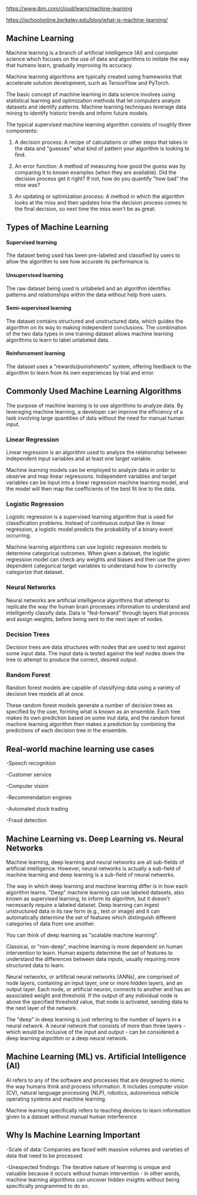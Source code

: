 https://www.ibm.com/cloud/learn/machine-learning

https://ischoolonline.berkeley.edu/blog/what-is-machine-learning/

## Machine Learning ##

Machine learning is a branch of artificial intelligence (AI) and computer science which focuses on the use of data and algorithms to imitate the way that humans learn, gradually improving its accuracy.

Machine learning algorithms are typically created using frameworks that accelerate solution development, such as TensorFlow and PyTorch.

The basic concept of machine learning in data science involves using statistical learning and optimization methods that let computers analyze datasets and identify patterns. Machine learning techniques leverage data mining to identify historic trends and inform future models.

The typical supervised machine learning algorithm consists of roughly three components:

1. A decision process: A recipe of calculations or other steps that takes in the data and "guesses" what kind of pattern your algorithm is looking to find.

2. An error function: A method of measuring how good the guess was by comparing it to known examples (when they are available). Did the decision process get it right? If not, how do you quantify "how bad" the miss was?

3. An updating or optimization process: A method in which the algorithm looks at the miss and then updates how the decision process comes to the final decision, so next time the miss won't be as great.

## Types of Machine Learning ##

#### Supervised learning #####

The dataset being used has been pre-labeled and classified by users to allow the algorithm to see how accurate its performance is.

#### Unsupervised learning ####

The raw dataset being used is unlabeled and an algorithm identifies patterns and relationships within the data without help from users.

#### Semi-supervised learning ####

The dataset contains structured and unstructured data, which guides the algorithm on its way to making independent conclusions. The combination of the two data types in one training dataset allows machine learning algorithms to learn to label unlabeled data.

#### Reinforcement learning ####

The dataset uses a “rewards/punishments” system, offering feedback to the algorithm to learn from its own experiences by trial and error.

## Commonly Used Machine Learning Algorithms ##

The purpose of machine learning is to use algorithms to analyze data. By leveraging machine learning, a developer can improve the efficiency of a task involving large quantities of data without the need for manual human input.

### Linear Regression ### 

Linear regression is an algorithm used to analyze the relationship between independent input variables and at least one target variable.

Machine learning models can be employed to analyze data in order to observe and map linear regressions. Independent variables and target variables can be input into a linear regression machine learning model, and the model will then map the coefficients of the best fit line to the data.

### Logistic Regression ### 

Logistic regression is a supervised learning algorithm that is used for classification problems. Instead of continuous output like in linear regression, a logistic model predicts the probability of a binary event occurring.

Machine learning algorithms can use logistic regression models to determine categorical outcomes. When given a dataset, the logistic regression model can check any weights and biases and then use the given dependent categorical target variables to understand how to correctly categorize that dataset.

### Neural Networks ### 

Neural networks are artificial intelligence algorithms that attempt to replicate the way the human brain processes information to understand and intelligently classify data. Data is "fed-forward" through layers that process and assign weights, before being sent to the next layer of nodes.

### Decision Trees ### 

Decision trees are data structures with nodes that are used to test against some input data. The input data is tested against the leaf nodes down the tree to attempt to produce the correct, desired output.

### Random Forest ###

Random forest models are capable of classifying data using a variety of decision tree models all at once.

These random forest models generate a number of decision trees as specified by the user, forming what is known as an ensemble. Each tree makes its own prediction based on some inut data, and the random forest machine learning algorithm then makes a prediction by combining the predictions of each decision tree in the ensemble.

## Real-world machine learning use cases ##

  -Speech recognition

  -Customer service

  -Computer vision

  -Recommendation engines

  -Automated stock trading

  -Fraud detection

## Machine Learning vs. Deep Learning vs. Neural Networks ##

Machine learning, deep learning and neural networks are all sub-fields of artificial intelligence. However, neural networks is actually a sub-field of machine learning and deep learning is a sub-field of neural networks.

The way in which deep learning and machine learning differ is in how each algorithm learns. "Deep" machine learning can use labeled datasets, also known as supervised learning, to inform its algorithm, but it doesn't necessarily require a labeled dataset. Deep learning can ingest unstructured data in its raw form (e.g., text or image) and it can automatically determine the set of features which distinguish different categories of data from one another.

You can think of deep learning as "scalable machine learning".

Classical, or "non-deep", machine learning is more dependent on human intervention to learn. Human experts determine the set of features to understand the differences between data inputs, usually requiring more structured data to learn.

Neural networks, or artificial neural networks (ANNs), are comprised of node layers, containing an input layer, one or more hidden layers, and an output layer. Each node, or artificial neuron, connects to another and has an associated weight and threshold. If the output of any individual node is above the specified threshold value, that node is activated, sending data to the next layer of the network.

The "deep" in deep learning is just referring to the number of layers in a neural network. A neural network that consists of more than three layers - which would be inclusive of the input and output - can be considered a deep learning algorithm or a deep neural network.

## Machine Learning (ML) vs. Artificial Intelligence (AI) ##

AI refers to any of the software and processes that are designed to mimic the way humans think and process information. It includes computer vision (CV), natural language processing (NLP), robotics, autonomous vehicle operating systems and machine learning.

Machine learning specifically refers to teaching devices to learn information given to a dataset without manual human interference

## Why Is Machine Learning Important ##

-Scale of data: Companies are faced with massive volumes and varieties of data that need to be processed.

-Unexpected findings: The iterative nature of learning is unique and valuable because it occurs without human intervention - in other words, machine learning algorithms can uncover hidden insights without being specifically programmed to do so.

